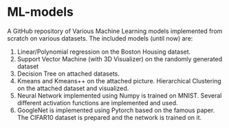 # ML-models
A GitHub repository of Various Machine Learning models implemented from scratch on various datasets.
The included models (until now) are:
1. Linear/Polynomial regression on the Boston Housing dataset.
2. Support Vector Machine (with 3D Visualizer) on the randomly generated dataset
3. Decision Tree on attached datasets.
4. Kmeans and Kmeans++ on the attached picture. Hierarchical Clustering on the attached dataset and visualized.
5. Neural Network implemented using Numpy is trained on MNIST. Several different activation functions are implemented and used. 
6. GoogleNet is implemented using Pytorch based on the famous paper. The CIFAR10 dataset is prepared and the network is trained on it. 
